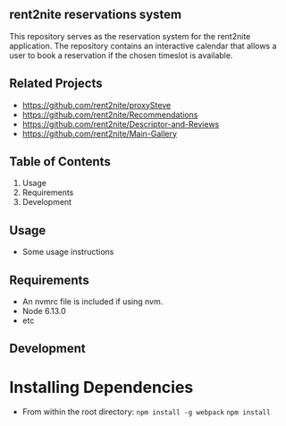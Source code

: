 ## rent2nite reservations system

This repository serves as the reservation system for the rent2nite application. The repository contains an interactive calendar that allows a user to book a reservation if the chosen timeslot is available.

## Related Projects
- https://github.com/rent2nite/proxySteve
- https://github.com/rent2nite/Recommendations
- https://github.com/rent2nite/Descriptor-and-Reviews
- https://github.com/rent2nite/Main-Gallery

## Table of Contents
1. Usage
2. Requirements
3. Development

## Usage
- Some usage instructions

## Requirements
- An nvmrc file is included if using nvm.
- Node 6.13.0
- etc

## Development
# Installing Dependencies
 - From within the root directory:
``` npm install -g webpack ```
``` npm install ```